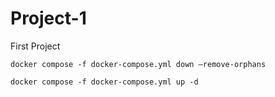 # Project-1
First Project

```
docker compose -f docker-compose.yml down —remove-orphans
```

```
docker compose -f docker-compose.yml up -d
```
